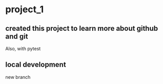 # project_1
## created this project to learn more about github and git
Also, with pytest
## local development
new branch
